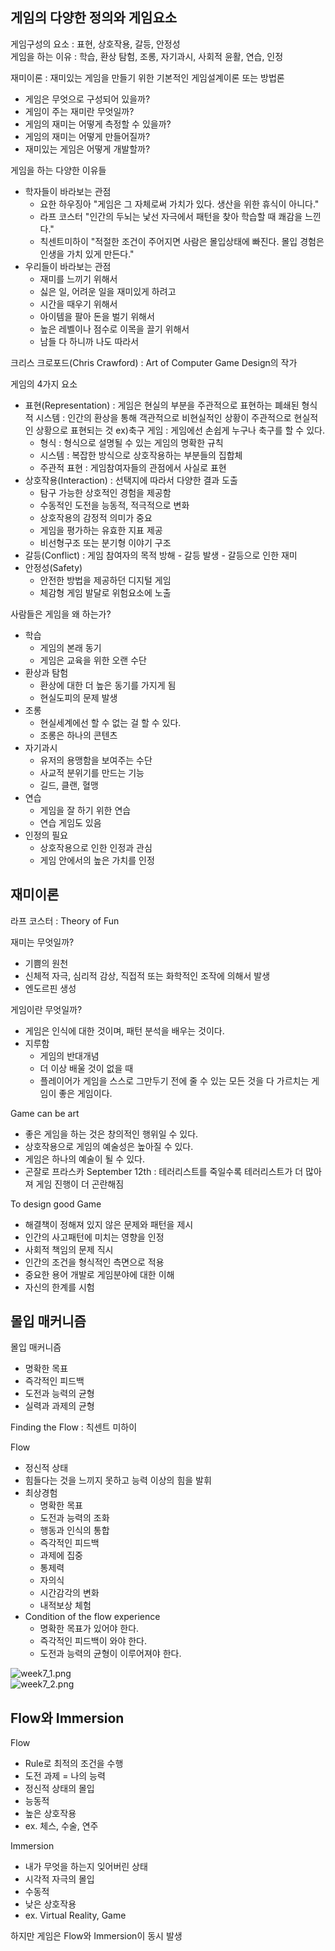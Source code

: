 ## 게임의 다양한 정의와 게임요소

게임구성의 요소 : 표현, 상호작용, 갈등, 안정성    
게임을 하는 이유 : 학습, 환상 탐험, 조롱, 자기과시, 사회적 윤활, 연습, 인정    

재미이론 : 재미있는 게임을 만들기 위한 기본적인 게임설계이론 또는 방법론
- 게임은 무엇으로 구성되어 있을까?
- 게임이 주는 재미란 무엇일까?
- 게임의 재미는 어떻게 측정할 수 있을까?
- 게임의 재미는 어떻게 만들어질까?
- 재미있는 게임은 어떻게 개발할까?

게임을 하는 다양한 이유들
- 학자들이 바라보는 관점
  - 요한 하우징아 "게임은 그 자체로써 가치가 있다. 생산을 위한 휴식이 아니다."
  - 라프 코스터 "인간의 두뇌는 낯선 자극에서 패턴을 찾아 학습할 때 쾌감을 느낀다."
  - 칙센트미하이 "적절한 조건이 주어지면 사람은 몰입상태에 빠진다. 몰입 경험은 인생을 가치 있게 만든다."
- 우리들이 바라보는 관점
  - 재미를 느끼기 위해서
  - 싫은 일, 어려운 일을 재미있게 하려고
  - 시간을 때우기 위해서
  - 아이템을 팔아 돈을 벌기 위해서
  - 높은 레벨이나 점수로 이목을 끌기 위해서
  - 남들 다 하니까 나도 따라서

크리스 크로포드(Chris Crawford) : Art of Computer Game Design의 작가    

게임의 4가지 요소
- 표현(Representation) : 게임은 현실의 부분을 주관적으로 표현하는 폐쇄된 형식적 시스템 : 인간의 환상을 통해 객관적으로 비현실적인 상황이 주관적으로 현실적인 상황으로 표현되는 것 ex)축구 게임 : 게임에선 손쉽게 누구나 축구를 할 수 있다.
  - 형식 : 형식으로 설명될 수 있는 게임의 명확한 규칙
  - 시스템 : 복잡한 방식으로 상호작용하는 부분들의 집합체
  - 주관적 표현 : 게임참여자들의 관점에서 사실로 표현    
- 상호작용(Interaction) : 선택지에 따라서 다양한 결과 도출
  - 탐구 가능한 상호적인 경험을 제공함
  - 수동적인 도전을 능동적, 적극적으로 변화
  - 상호작용의 감정적 의미가 중요
  - 게임을 평가하는 유효한 지표 제공
  - 비선형구조 또는 분기형 이야기 구조
- 갈등(Conflict) : 게임 참여자의 목적 방해 - 갈등 발생 - 갈등으로 인한 재미
- 안정성(Safety)
  - 안전한 방법을 제공하던 디지털 게임
  - 체감형 게임 발달로 위험요소에 노출

사람들은 게임을 왜 하는가?
- 학습
  - 게임의 본래 동기
  - 게임은 교육을 위한 오랜 수단
- 환상과 탐험
  - 환상에 대한 더 높은 동기를 가지게 됨
  - 현실도피의 문제 발생
- 조롱
  - 현실세계에선 할 수 없는 걸 할 수 있다.
  - 조롱은 하나의 콘텐츠
- 자기과시
  - 유저의 용맹함을 보여주는 수단
  - 사교적 분위기를 만드는 기능
  - 길드, 클랜, 혈맹
- 연습
  - 게임을 잘 하기 위한 연습
  - 연습 게임도 있음
- 인정의 필요
  - 상호작용으로 인한 인정과 관심
  - 게임 안에서의 높은 가치를 인정

## 재미이론

라프 코스터 : Theory of Fun

재미는 무엇일까?
- 기쁨의 원천
- 신체적 자극, 심리적 감상, 직접적 또는 화학적인 조작에 의해서 발생
- 엔도르핀 생성

게임이란 무엇일까?
- 게임은 인식에 대한 것이며, 패턴 분석을 배우는 것이다.
- 지루함
  - 게임의 반대개념
  - 더 이상 배울 것이 없을 때
  - 플레이어가 게임을 스스로 그만두기 전에 줄 수 있는 모든 것을 다 가르치는 게임이 좋은 게임이다.

Game can be art
- 좋은 게임을 하는 것은 창의적인 행위일 수 있다.
- 상호작용으로 게임의 예술성은 높아질 수 있다.
- 게임은 하나의 예술이 될 수 있다.
- 곤잘로 프라스카 September 12th : 테러리스트를 죽일수록 테러리스트가 더 많아져 게임 진행이 더 곤란해짐

To design good Game
- 해결책이 정해져 있지 않은 문제와 패턴을 제시
- 인간의 사고패턴에 미치는 영향을 인정
- 사회적 책임의 문제 직시
- 인간의 조건을 형식적인 측면으로 적용
- 중요한 용어 개발로 게임분야에 대한 이해
- 자신의 한계를 시험

## 몰입 매커니즘

몰입 매커니즘
- 명확한 목표
- 즉각적인 피드백
- 도전과 능력의 균형
- 실력과 과제의 균형

Finding the Flow : 칙센트 미하이

Flow
- 정신적 상태
- 힘들다는 것을 느끼지 못하고 능력 이상의 힘을 발휘
- 최상경험
  - 명확한 목표
  - 도전과 능력의 조화
  - 행동과 인식의 통합
  - 즉각적인 피드백
  - 과제에 집중
  - 통제력
  - 자의식
  - 시간감각의 변화
  - 내적보상 체험
- Condition of the flow experience
  - 명확한 목표가 있어야 한다.
  - 즉각적인 피드백이 와야 한다.
  - 도전과 능력의 균형이 이루어져야 한다.

![week7_1.png](images/week7_1.png)    
![week7_2.png](images/week7_2.png)    

## Flow와 Immersion

Flow
- Rule로 최적의 조건을 수행
- 도전 과제 = 나의 능력
- 정신적 상태의 몰입
- 능동적
- 높은 상호작용
- ex. 체스, 수술, 연주

Immersion
- 내가 무엇을 하는지 잊어버린 상태
- 시각적 자극의 몰입
- 수동적
- 낮은 상호작용
- ex. Virtual Reality, Game

하지만 게임은 Flow와 Immersion이 동시 발생
